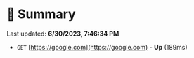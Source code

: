 # 📖 Summary
Last updated: **6/30/2023, 7:46:34 PM**

- `GET` [https://google.com](https://google.com) - **Up** (189ms)
